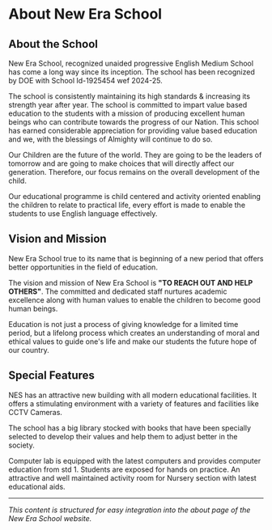 # About New Era School

## About the School

New Era School, recognized unaided progressive English Medium School has come a long way since its inception. The school has been recognized by DOE with School Id-1925454 wef 2024-25.

The school is consistently maintaining its high standards & increasing its strength year after year. The school is committed to impart value based education to the students with a mission of producing excellent human beings who can contribute towards the progress of our Nation. This school has earned considerable appreciation for providing value based education and we, with the blessings of Almighty will continue to do so.

Our Children are the future of the world. They are going to be the leaders of tomorrow and are going to make choices that will directly affect our generation. Therefore, our focus remains on the overall development of the child.

Our educational programme is child centered and activity oriented enabling the children to relate to practical life, every effort is made to enable the students to use English language effectively.

## Vision and Mission

New Era School true to its name that is beginning of a new period that offers better opportunities in the field of education.

The vision and mission of New Era School is **"TO REACH OUT AND HELP OTHERS"**. The committed and dedicated staff nurtures academic excellence along with human values to enable the children to become good human beings.

Education is not just a process of giving knowledge for a limited time period, but a lifelong process which creates an understanding of moral and ethical values to guide one's life and make our students the future hope of our country.

## Special Features

NES has an attractive new building with all modern educational facilities. It offers a stimulating environment with a variety of features and facilities like CCTV Cameras.

The school has a big library stocked with books that have been specially selected to develop their values and help them to adjust better in the society.

Computer lab is equipped with the latest computers and provides computer education from std 1. Students are exposed for hands on practice. An attractive and well maintained activity room for Nursery section with latest educational aids.

---

_This content is structured for easy integration into the about page of the New Era School website._
